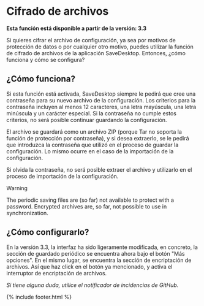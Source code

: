 # Cifrado de archivos
**Esta función está disponible a partir de la versión: 3.3**

Si quieres cifrar el archivo de configuración, ya sea por motivos de protección de datos o por cualquier otro motivo, puedes utilizar la función de cifrado de archivos de la aplicación SaveDesktop. Entonces, ¿cómo funciona y cómo se configura?

## ¿Cómo funciona?
Si esta función está activada, SaveDesktop siempre le pedirá que cree una contraseña para su nuevo archivo de la configuración. Los criterios para la contraseña incluyen al menos 12 caracteres, una letra mayúscula, una letra minúscula y un carácter especial. Si la contraseña no cumple estos criterios, no será posible continuar guardando la configuración.

El archivo se guardará como un archivo ZIP (porque Tar no soporta la función de protección por contraseña), y si desea extraerlo, se le pedirá que introduzca la contraseña que utilizó en el proceso de guardar la configuración. Lo mismo ocurre en el caso de la importación de la configuración.

Si olvida la contraseña, no será posible extraer el archivo y utilizarlo en el proceso de importación de la configuración.

> [!WARNING]  
> The periodic saving files are (so far) not available to protect with a password. Encrypted archives are, so far, not possible to use in synchronization.

## ¿Cómo configurarlo?
En la versión 3.3, la interfaz ha sido ligeramente modificada, en concreto, la sección de guardado periódico se encuentra ahora bajo el botón "Más opciones". En el mismo lugar, se encuentra la sección de encriptación de archivos. Así que haz click en el botón ya mencionado, y activa el interruptor de encriptación de archivos.

_Si tiene alguna duda, utilice el notificador de incidencias de GitHub._

{% include footer.html %}
